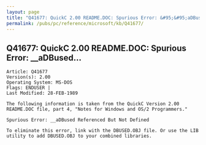 ```yaml
---
layout: page
title: "Q41677: QuickC 2.00 README.DOC: Spurious Error: &#95;&#95;aDBused..."
permalink: /pubs/pc/reference/microsoft/kb/Q41677/
---
```


## Q41677: QuickC 2.00 README.DOC: Spurious Error: &#95;&#95;aDBused...

	Article: Q41677
	Version(s): 2.00
	Operating System: MS-DOS
	Flags: ENDUSER |
	Last Modified: 28-FEB-1989
	
	The following information is taken from the QuickC Version 2.00
	README.DOC file, part 4, "Notes for Windows and OS/2 Programmers."
	
	Spurious Error: __aDBused Referenced But Not Defined
	
	To eliminate this error, link with the DBUSED.OBJ file. Or use the LIB
	utility to add DBUSED.OBJ to your combined libraries.
